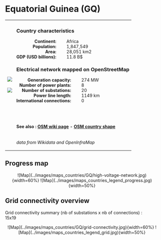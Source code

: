 # Equatorial Guinea (GQ)

<table width="90%">
<tr>
<td>
<img src="http://commons.wikimedia.org/wiki/Special:FilePath/Flag%20of%20Equatorial%20Guinea.svg" width="250">
<br><br>
<img src="http://commons.wikimedia.org/wiki/Special:FilePath/LocationEquatorialGuinea.svg" width="250"></td>
<td>
<h3>Country characteristics</h3>
<div style="display: inline-block;text-align:right;margin-right:30px;font-weight: bold;">
Continent:<br>Population:<br>Area:<br>GDP (USD billions):
</div>
<div style="display: inline-block;">
Africa<br>1,847,549<br>28,051 km2<br>11.8 B$
</div>
<h3>Electrical network mapped on OpenStreetMap</h3>
<div style="display: inline-block;text-align:right;margin-right:30px;font-weight: bold;">Generation capacity:<br>
Number of power plants:<br>
Number of substations:<br>
Power line length:<br>
International connections:<br>
</div>
<div style="display: inline-block;">274 MW<br>
8<br>
20<br>
1149 km<br>
0<br>
</div>

<br><br><h4>See also :
<a href="https://wiki.openstreetmap.org/wiki/Power_networks/Equatorial Guinea" target="_blank">OSM wiki page</a> -
<a href="https://openstreetmap.org/relation/192791" target="_blank">OSM country shape</a>
</h4>

<br><i>data from Wikidata and OpenInfraMap</i>
</td>
</tr>
</table>


## Progress map

<center>![Map](../images/maps_countries/GQ/high-voltage-network.jpg){width=60%}
![Map](../images/maps_countries_legend_progress.jpg){width=50%}</center>



## Grid connectivity overview

Grid connectivity summary (nb of substations x nb of connections) :<br>15x19

<center>![Map](../images/maps_countries/GQ/grid-connectivity.jpg){width=60%}
![Map](../images/maps_countries_legend_grid.jpg){width=50%}</center>

